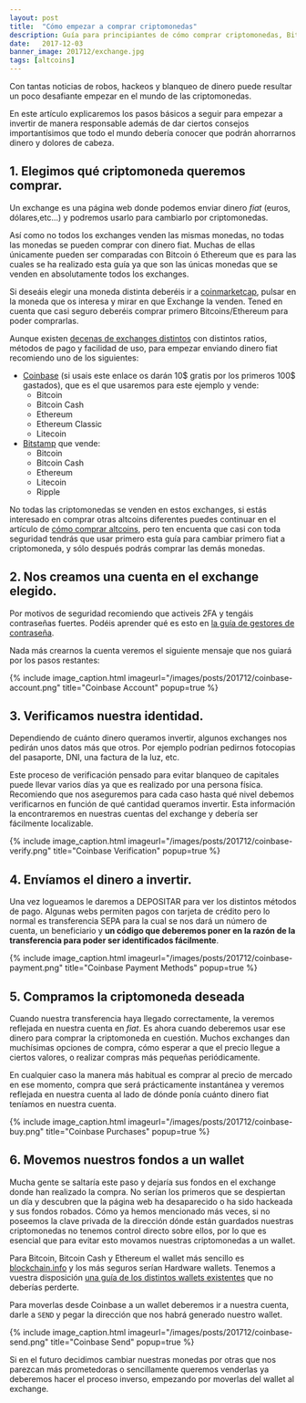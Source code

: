 ```yaml
---
layout: post
title:  "Cómo empezar a comprar criptomonedas"
description: Guía para principiantes de cómo comprar criptomonedas, Bitcon (BTC), Bitcoin Cash (BCH), Ethereum (ETH), Ethereum Classic (ETC), Litecoin (LTC), Ripple (XRP), dónde enviar tu dinero y qué deberías hacer para no perderlo o pagar tasas de más.
date:   2017-12-03
banner_image: 201712/exchange.jpg
tags: [altcoins]
---
```


Con tantas noticias de robos, hackeos y blanqueo de dinero puede resultar un poco desafiante empezar en el mundo de las criptomonedas.

En este artículo explicaremos los pasos básicos a seguir para empezar a invertir de manera responsable además de dar ciertos consejos importantísimos que todo el mundo debería conocer que podrán ahorrarnos dinero y dolores de cabeza.

<!--more-->

## 1. Elegimos qué criptomoneda queremos comprar.

Un exchange es una página web donde podemos enviar dinero *fiat* (euros, dólares,etc...) y podremos usarlo para cambiarlo por criptomonedas.

Así como no todos los exchanges venden las mismas monedas, no todas las monedas se pueden comprar con dinero fiat. Muchas de ellas únicamente pueden ser comparadas con Bitcoin ó Ethereum que es para las cuales se ha realizado esta guía ya que son las únicas monedas que se venden en absolutamente todos los exchanges.

Si deseáis elegir una moneda distinta deberéis ir a [coinmarketcap](https://coinmarketcap.com/), pulsar en la moneda que os interesa y mirar en que Exchange la venden. Tened en cuenta que casi seguro deberéis comprar primero Bitcoins/Ethereum para poder comprarlas.


Aunque existen [decenas de exchanges distintos](https://www.bestbitcoinexchange.io/) con distintos ratios, métodos de pago y facilidad de uso, para empezar enviando dinero fiat recomiendo uno de los siguientes:
* [Coinbase](https://www.coinbase.com/join/52f9eda19f27be821400004e) (si usais este enlace os darán 10$  gratis por los primeros 100$ gastados), que es el que usaremos para este ejemplo y vende:
	* Bitcoin
	* Bitcoin Cash
	* Ethereum
	* Ethereum Classic
	* Litecoin
* [Bitstamp](https://www.bitstamp.net/) que vende:
	* Bitcoin
	* Bitcoin Cash
	* Ethereum
	* Litecoin
	* Ripple

No todas las criptomonedas se venden en estos exchanges, si estás interesado en comprar otras altcoins diferentes puedes continuar en el artículo de [cómo comprar altcoins](../como-comprar-altcoins/), pero ten encuenta que casi con toda seguridad tendrás que usar primero esta guía para cambiar primero fiat a criptomoneda, y sólo después podrás comprar las demás monedas.

## 2. Nos creamos una cuenta en el exchange elegido.

Por motivos de seguridad recomiendo que activeis 2FA y tengáis contraseñas fuertes. Podéis aprender qué es esto en [la guía de gestores de contraseña](../mejores-gestores-contrasenas/).

Nada más crearnos la cuenta veremos el siguiente mensaje que nos guiará por los pasos restantes:

{% include image_caption.html imageurl="/images/posts/201712/coinbase-account.png" title="Coinbase Account" popup=true %}


## 3. Verificamos nuestra identidad.

Dependiendo de cuánto dinero queramos invertir, algunos exchanges nos pedirán unos datos más que otros. Por ejemplo podrían pedirnos fotocopias del pasaporte, DNI, una factura de la luz, etc.

Este proceso de verificación pensado para evitar blanqueo de capitales puede llevar varios días ya que es realizado por una persona física. Recomiendo que nos aseguremos para cada caso hasta qué nivel debemos verificarnos en función de qué cantidad queramos invertir. Esta información la encontraremos en nuestras cuentas del exchange y debería ser fácilmente localizable.

{% include image_caption.html imageurl="/images/posts/201712/coinbase-verify.png" title="Coinbase Verification" popup=true %}

## 4. Envíamos el dinero a invertir.

Una vez logueamos le daremos a DEPOSITAR para ver los distintos métodos de pago. Algunas webs permiten pagos con tarjeta de crédito pero lo normal es transferencia SEPA para la cual se nos dará un número de cuenta, un beneficiario y **un código que deberemos poner en la razón de la transferencia para poder ser identificados fácilmente**.

{% include image_caption.html imageurl="/images/posts/201712/coinbase-payment.png" title="Coinbase Payment Methods" popup=true %}

## 5. Compramos la criptomoneda deseada

Cuando nuestra transferencia haya llegado correctamente, la veremos reflejada en nuestra cuenta en *fiat*. Es ahora cuando deberemos usar ese dinero para comprar la criptomoneda en cuestión. Muchos exchanges dan muchísimas opciones de compra, cómo esperar a que el precio llegue a ciertos valores, o realizar compras más pequeñas periódicamente.

En cualquier caso la manera más habitual es comprar al precio de mercado en ese momento, compra que será prácticamente instantánea y veremos reflejada en nuestra cuenta al lado de dónde ponía cuánto dinero fiat teníamos en nuestra cuenta.

{% include image_caption.html imageurl="/images/posts/201712/coinbase-buy.png" title="Coinbase Purchases" popup=true %}

## 6. Movemos nuestros fondos a un wallet

Mucha gente se saltaría este paso y dejaría sus fondos en el exchange donde han realizado la compra. No serían los primeros que se despiertan un día y descubren que la página web ha desaparecido o ha sido hackeada y sus fondos robados. Cómo ya hemos mencionado más veces, si no poseemos la clave privada de la dirección dónde están guardados nuestras criptomonedas no tenemos control directo sobre ellos, por lo que es esencial que para evitar esto movamos nuestras criptomonedas a un wallet.

Para Bitcoin, Bitcoin Cash y Ethereum el wallet más sencillo es [blockchain.info](https://blockchain.info/) y los más seguros serían Hardware wallets. Tenemos a vuestra disposición [una guía de los distintos wallets existentes](../como-guardar-criptomonedas/) que no deberías perderte.

Para moverlas desde Coinbase a un wallet deberemos ir a nuestra cuenta, darle a `SEND` y pegar la dirección que nos habrá generado nuestro wallet.

{% include image_caption.html imageurl="/images/posts/201712/coinbase-send.png" title="Coinbase Send" popup=true %}

Si en el futuro decidimos cambiar nuestras monedas por otras que nos parezcan más prometedoras o sencillamente queremos venderlas ya deberemos hacer el proceso inverso, empezando por moverlas del wallet al exchange.



